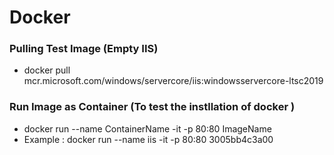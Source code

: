 # Docker

### Pulling Test Image (Empty IIS)

* docker pull mcr.microsoft.com/windows/servercore/iis:windowsservercore-ltsc2019

### Run Image as Container (To test the instllation of docker )
* docker run --name ContainerName -it -p 80:80 ImageName
* Example : docker run --name iis -it -p 80:80 3005bb4c3a00
